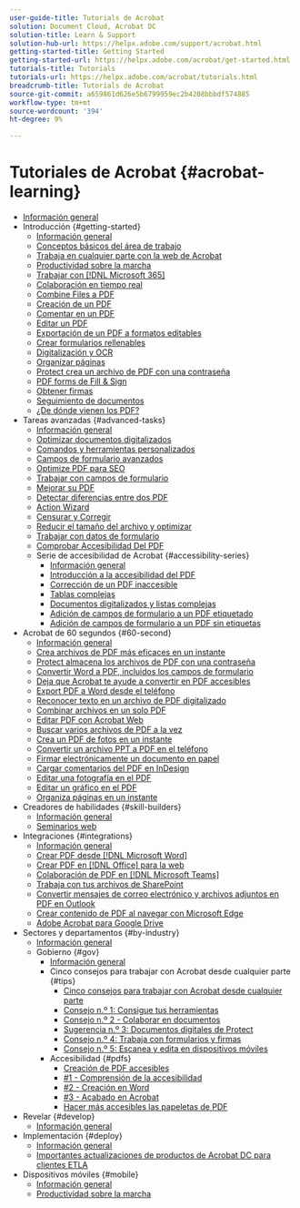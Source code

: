 ```yaml
---
user-guide-title: Tutorials de Acrobat
solution: Document Cloud, Acrobat DC
solution-title: Learn & Support
solution-hub-url: https://helpx.adobe.com/support/acrobat.html
getting-started-title: Getting Started
getting-started-url: https://helpx.adobe.com/acrobat/get-started.html
tutorials-title: Tutorials
tutorials-url: https://helpx.adobe.com/acrobat/tutorials.html
breadcrumb-title: Tutorials de Acrobat
source-git-commit: a659861d626e5b6799959ec2b4208bbbdf574885
workflow-type: tm+mt
source-wordcount: '394'
ht-degree: 9%

---
```



# Tutoriales de Acrobat {#acrobat-learning}

+ [Información general](overview.md)
+ Introducción {#getting-started}
   + [Información general](getting-started/getting-started-overview.md)
   + [Conceptos básicos del área de trabajo](getting-started/get-to-know-the-acrobat-dc-interface.md)
   + [Trabaja en cualquier parte con la web de Acrobat](getting-started/acrobatweb.md)
   + [Productividad sobre la marcha](getting-started/productivity.md)
   + [Trabajar con [!DNL Microsoft 365]](https://experienceleague.adobe.com/docs/document-cloud-learn/acrobat-learning/integrations/integrate-overview.html#microsoft)
   + [Colaboración en tiempo real](getting-started/collaborate.md)
   + [Combine Files a PDF](getting-started/combine-to-pdf.md)
   + [Creación de un PDF](getting-started/create-pdf.md)
   + [Comentar en un PDF](getting-started/comment-on-pdf-files.md)
   + [Editar un PDF](getting-started/edit-pdf.md)
   + [Exportación de un PDF a formatos editables](getting-started/export-pdf.md)
   + [Crear formularios rellenables](getting-started/create-fillable-forms.md)
   + [Digitalización y OCR](getting-started/scan-and-ocr.md)
   + [Organizar páginas](getting-started/organize.md)
   + [Protect crea un archivo de PDF con una contraseña](getting-started/password-protect.md)
   + [PDF forms de Fill &amp; Sign](getting-started/fill-and-sign.md)
   + [Obtener firmas](getting-started/signatures.md)
   + [Seguimiento de documentos](getting-started/track.md)
   + [¿De dónde vienen los PDF?](getting-started/where-do-pdfs-come-from.md)
+ Tareas avanzadas {#advanced-tasks}
   + [Información general](advanced-tasks/advanced-tasks-overview.md)
   + [Optimizar documentos digitalizados](advanced-tasks/optimizescan.md)
   + [Comandos y herramientas personalizados](advanced-tasks/custom.md)
   + [Campos de formulario avanzados](advanced-tasks/advancedforms.md)
   + [Optimize PDF para SEO](advanced-tasks/optimizeseo.md)
   + [Trabajar con campos de formulario](advanced-tasks/workforms.md)
   + [Mejorar su PDF](advanced-tasks/enhance.md)
   + [Detectar diferencias entre dos PDF](advanced-tasks/compare.md)
   + [Action Wizard](advanced-tasks/action.md)
   + [Censurar y Corregir](advanced-tasks/redact.md)
   + [Reducir el tamaño del archivo y optimizar](advanced-tasks/reduce.md)
   + [Trabajar con datos de formulario](advanced-tasks/formdata.md)
   + [Comprobar Accesibilidad Del PDF](advanced-tasks/accessibility.md)
   + Serie de accesibilidad de Acrobat {#accessibility-series}
      + [Información general](advanced-tasks/accessibility-series.md)
      + [Introducción a la accesibilidad del PDF](advanced-tasks/accessibilitysession1.md)
      + [Corrección de un PDF inaccesible](advanced-tasks/accessibilitysession2.md)
      + [Tablas complejas](advanced-tasks/accessibilitysession3.md)
      + [Documentos digitalizados y listas complejas](advanced-tasks/accessibilitysession4.md)
      + [Adición de campos de formulario a un PDF etiquetado](advanced-tasks/accessibilitysession5.md)
      + [Adición de campos de formulario a un PDF sin etiquetas](advanced-tasks/accessibilitysession6.md)
+ Acrobat de 60 segundos {#60-second}
   + [Información general](60-second/60-second-overview.md)
   + [Crea archivos de PDF más eficaces en un instante](60-second/optimize.md)
   + [Protect almacena los archivos de PDF con una contraseña](60-second/protect.md)
   + [Convertir Word a PDF, incluidos los campos de formulario](60-second/wordform.md)
   + [Deja que Acrobat te ayude a convertir en PDF accesibles](60-second/accessible.md)
   + [Export PDF a Word desde el teléfono](60-second/exportwordphone.md)
   + [Reconocer texto en un archivo de PDF digitalizado](60-second/textrecognition.md)
   + [Combinar archivos en un solo PDF](60-second/combine-to-one-pdf.md)
   + [Editar PDF con Acrobat Web](60-second/edit.md)
   + [Buscar varios archivos de PDF a la vez](60-second/search.md)
   + [Crea un PDF de fotos en un instante](60-second/photo.md)
   + [Convertir un archivo PPT a PDF en el teléfono](60-second/phone.md)
   + [Firmar electrónicamente un documento en papel](60-second/sign.md)
   + [Cargar comentarios del PDF en InDesign](60-second/indesign.md)
   + [Editar una fotografía en el PDF](60-second/editphoto.md)
   + [Editar un gráfico en el PDF](60-second/editgraphic.md)
   + [Organiza páginas en un instante](60-second/organize.md)
+ Creadores de habilidades {#skill-builders}
   + [Información general](skill-builder/skill-builder-overview.md)
   + [Seminarios web](skill-builder/skill-builder-webinars.md)
+ Integraciones {#integrations}
   + [Información general](integrate/integrate-overview.md)
   + [Crear PDF desde [!DNL Microsoft Word]](integrate/createfromword.md)
   + [Crear PDF en [!DNL Office] para la web](integrate/createofficeweb.md)
   + [Colaboración de PDF en [!DNL Microsoft Teams]](integrate/acrobatandteams.md)
   + [Trabaja con tus archivos de SharePoint](integrate/acrobatandsp.md)
   + [Convertir mensajes de correo electrónico y archivos adjuntos en PDF en Outlook](integrate/outlook.md)
   + [Crear contenido de PDF al navegar con Microsoft Edge](integrate/edge.md)
   + [Adobe Acrobat para Google Drive](integrate/acrobatandgoogle.md)
+ Sectores y departamentos {#by-industry}
   + [Información general](industry/industry-overview.md)
   + Gobierno {#gov}
      + [Información general](industry/gov/gov-overview.md)
      + Cinco consejos para trabajar con Acrobat desde cualquier parte {#tips}
         + [Cinco consejos para trabajar con Acrobat desde cualquier parte](industry/gov/5-tips-for-working-anywhere-with-acrobat-dc-for-government.md)
         + [Consejo n.º 1: Consigue tus herramientas](industry/gov/get-your-tools.md)
         + [Consejo n.º 2 - Colaborar en documentos](industry/gov/collaborate-on-documents.md)
         + [Sugerencia n.º 3: Documentos digitales de Protect](industry/gov/protect-digital-documents.md)
         + [Consejo n.º 4: Trabaja con formularios y firmas](industry/gov/work-with-forms-and-signatures.md)
         + [Consejo n.º 5: Escanea y edita en dispositivos móviles](industry/gov/scan-and-edit-on-mobile.md)
      + Accesibilidad {#pdfs}
         + [Creación de PDF accesibles](industry/gov/making-pdfs-accessible.md)
         + [#1 - Comprensión de la accesibilidad](industry/gov/understanding-accessibility.md)
         + [#2 - Creación en Word](industry/gov/authoring-in-word.md)
         + [#3 - Acabado en Acrobat](industry/gov/finishing-in-acrobat.md)
         + [Hacer más accesibles las papeletas de PDF](industry/gov/making-pdf-ballots-accessible.md)
+ Revelar {#develop}
   + [Información general](develop/develop-overview.md)
+ Implementación {#deploy}
   + [Información general](deploy/deploy-overview.md)
   + [Importantes actualizaciones de productos de Acrobat DC para clientes ETLA](deploy/signentitlementchanges.md)
+ Dispositivos móviles {#mobile}
   + [Información general](mobile/mobile-overview.md)
   + [Productividad sobre la marcha](https://experienceleague.adobe.com/docs/document-cloud-learn/acrobat-learning/getting-started/productivity.html)
